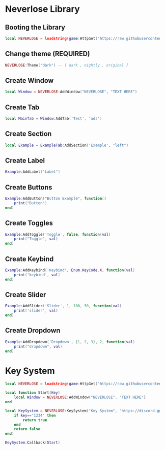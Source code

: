 # Neverlose Library

## Booting the Library
```lua
local NEVERLOSE = loadstring(game:HttpGet("https://raw.githubusercontent.com/3345-c-a-t-s-u-s/NEVERLOSE-UI-Nightly/main/source.lua"))()
```

## Change theme (**REQUIRED**)

```lua
NEVERLOSE:Theme("dark") -- [ dark , nightly , original ]
```

## Create Window

```lua
local Window = NEVERLOSE:AddWindow("NEVERLOSE", "TEXT HERE")
```

## Create Tab 

```lua
local MainTab = Window:AddTab('Test', 'ads')
```

## Create Section

```lua
local Example = ExampleTab:AddSection('Example', "left")
```

## Create Label 
```lua
Example:AddLabel("Label")
```

## Create Buttons

```lua
Example:AddButton("Button Example", function()
	print("Button")
end)
```

## Create Toggles

```lua
Example:AddToggle('Toggle', false, function(val)
	print("Toggle", val)
end)
```

## Create Keybind

```lua
Example:AddKeybind('Keybind', Enum.KeyCode.X, function(val)
	print('keybind', val)
end)
```

## Create Slider
```lua
Example:AddSlider('Slider', 1, 100, 50, function(val)
	print('slider', val)
end)
```

## Create Dropdown
```lua
Example:AddDropdown('Dropdown', {1, 2, 3}, 2, function(val)
	print("dropdown", val)
end)
```

# Key System

```lua
local NEVERLOSE = loadstring(game:HttpGet("https://raw.githubusercontent.com/3345-c-a-t-s-u-s/NEVERLOSE-UI-Nightly/main/source.lua"))()

local function Start(Key)
	local Window = NEVERLOSE:AddWindow("NEVERLOSE", "TEXT HERE")
end

local KeySystem = NEVERLOSE:KeySystem("Key System", "https://discord.gg/bedol-hub", function(key)
	if key=='1234' then
		return true
	end
	return false
end)

KeySystem:Callback(Start)
```
